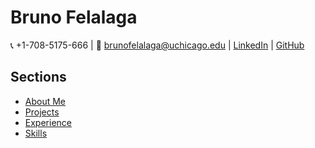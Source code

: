 # Bruno Felalaga

📞 +1-708-5175-666 | 📧 [brunofelalaga@uchicago.edu](mailto:brunofelalaga@uchicago.edu) | [LinkedIn](https://www.linkedin.com/in/bruno-felalaga/) | [GitHub](https://github.com/BrunoFelalaga)

## Sections

- [About Me](index.html)
- [Projects](projects.md)
- [Experience](experience.md)
- [Skills](skills.md)
